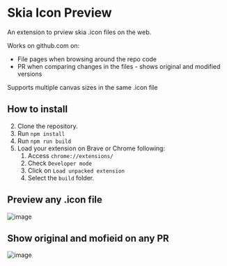 # Skia Icon Preview

An extension to prview skia .icon files on the web.

Works on github.com on:
 - File pages when browsing around the repo code
 - PR when comparing changes in the files - shows original and modified versions

Supports multiple canvas sizes in the same .icon file

## How to install
2. Clone the repository.
4. Run `npm install`
7. Run `npm run build`
8. Load your extension on Brave or Chrome following:
    1. Access `chrome://extensions/`
    2. Check `Developer mode`
    3. Click on `Load unpacked extension`
    4. Select the `build` folder.

## Preview any .icon file
![image](https://user-images.githubusercontent.com/741836/46456255-11da2980-c763-11e8-8bb4-27cde6ef1c03.png)

## Show original and mofieid on any PR
![image](https://user-images.githubusercontent.com/741836/46456251-0c7cdf00-c763-11e8-8590-eeb25b2128a1.png)

